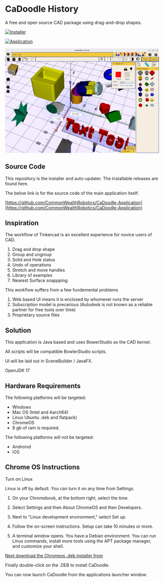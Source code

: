 # CaDoodle History
A free and open source CAD package using drag-and-drop shapes. 

[![Installer](https://img.shields.io/github/downloads/CommonWealthRobotics/CaDoodle/total.svg)]()

[![Application](https://img.shields.io/github/downloads/CommonWealthRobotics/CaDoodle-Application/total.svg)]()

![Screen Shot](../img/1.png)

## Source Code

This repository is the installer and auto-updater. The installable releases are found here. 

The below link is for the source code of the main application itself.

[https://github.com/CommonWealthRobotics/CaDoodle-Application](https://github.com/CommonWealthRobotics/CaDoodle-Application)


## Inspiration

The workflow of Tinkercad is an excellent experience for novice users of CAD. 

1. Drag and drop shape
2. Group and ungroup
3. Solid and Hole status
4. Undo of operations
5. Stretch and move handles
6. Library of examples
7. Nearest Surface snappping


This workflow suffers from a few fundemental problems

1. Web based UI means it is enclosed by whomever runs the server
2. Subscription model is precarious (Autodesk is not known as a reliable partner for free tools over time)
3. Proprietary source files

## Solution 

This application is Java based and uses BowerStudio as the CAD kernel.

All scripts will be compatible BowlerStudio scripts. 

UI will be laid out in SceneBuilder / JavaFX.

OpenJDK 17 

## Hardware Requirements

The following platforms will be targeted:

* Windows
* Mac OS (Intel and Aarch64)
* Linux Ubuntu .deb and flatpack)
* ChromeOS
* 8 gb of ram is required.
  
The following platforms will not be targeted:

* Androind
* iOS

## Chrome OS Instructions

Turn on Linux

Linux is off by default. You can turn it on any time from Settings.

1.    On your Chromebook, at the bottom right, select the time.

2.    Select Settings and then About ChromeOS and then Developers.

3.    Next to "Linux development environment," select Set up.

4.    Follow the on-screen instructions. Setup can take 10 minutes or more.

5.    A terminal window opens. You have a Debian environment. You can run Linux commands, install more tools using the APT package manager, and customize your shell.


[Next download the Chromeos .deb installer from  ](https://cadoodlecad.com/)

Finally double-click on the .DEB to install CaDoodle.

You can now launch CaDoodle from the applications launcher window. 
